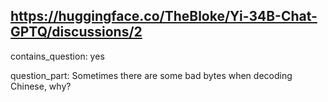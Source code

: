 ## https://huggingface.co/TheBloke/Yi-34B-Chat-GPTQ/discussions/2

contains_question: yes

question_part: Sometimes there are some bad bytes when decoding Chinese, why?
